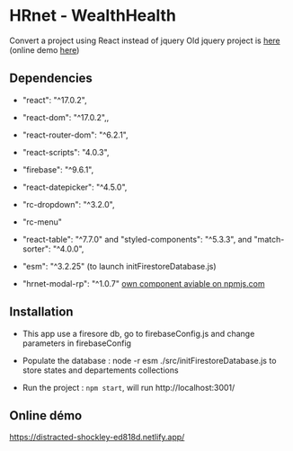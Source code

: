 # HRnet - WealthHealth

Convert a project using React instead of jquery
Old jquery project is [here](https://github.com/OpenClassrooms-Student-Center/P12_Front-end/) (online demo [here](https://gallant-dijkstra-4b1762.netlify.app/))

## Dependencies

-    "react": "^17.0.2",
-    "react-dom": "^17.0.2",,
-    "react-router-dom": "^6.2.1",
-    "react-scripts": "4.0.3",
-    "firebase": "^9.6.1",

-    "react-datepicker": "^4.5.0",

-    "rc-dropdown": "^3.2.0",
-    "rc-menu"
-    "react-table": "^7.7.0" and "styled-components": "^5.3.3", and "match-sorter": "^4.0.0",
-    "esm": "^3.2.25" (to launch initFirestoreDatabase.js)

-    "hrnet-modal-rp": "^1.0.7" [own component aviable on npmjs.com](https://www.npmjs.com/package/hrnet-modal-rp)

## Installation

-    This app use a firesore db, go to firebaseConfig.js and change parameters in firebaseConfig 
-    Populate the database :  node -r esm ./src/initFirestoreDatabase.js to store states and departements collections

- Run the project :
`npm start`, will run http://localhost:3001/

## Online démo

https://distracted-shockley-ed818d.netlify.app/
